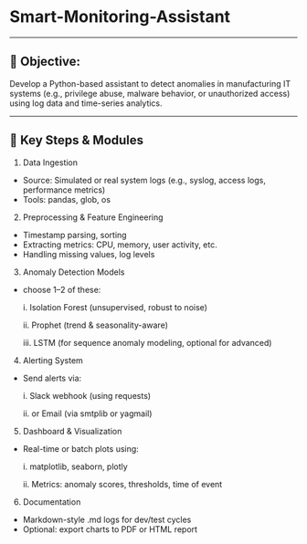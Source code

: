 # Smart-Monitoring-Assistant

---

## 🎯 Objective:
Develop a Python-based assistant to detect anomalies in manufacturing IT systems (e.g., privilege abuse, malware behavior, or unauthorized access) using log data and time-series analytics.

---

## 🔧 Key Steps & Modules
1. Data Ingestion
- Source: Simulated or real system logs (e.g., syslog, access logs, performance metrics)
- Tools: pandas, glob, os

2. Preprocessing & Feature Engineering
- Timestamp parsing, sorting
- Extracting metrics: CPU, memory, user activity, etc.
- Handling missing values, log levels

3. Anomaly Detection Models
- choose 1–2 of these:
  
  i. Isolation Forest (unsupervised, robust to noise)
  
  ii. Prophet (trend & seasonality-aware)
  
  iii. LSTM (for sequence anomaly modeling, optional for advanced)

4. Alerting System
- Send alerts via:
  
  i. Slack webhook (using requests)
  
  ii. or Email (via smtplib or yagmail)

5. Dashboard & Visualization
- Real-time or batch plots using:
  
  i. matplotlib, seaborn, plotly
  
  ii. Metrics: anomaly scores, thresholds, time of event

6. Documentation
- Markdown-style .md logs for dev/test cycles
- Optional: export charts to PDF or HTML report
